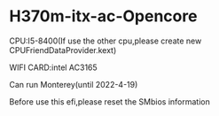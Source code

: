 # H370m-itx-ac-Opencore

CPU:I5-8400(If use the other cpu,please create new CPUFriendDataProvider.kext)

WIFI CARD:intel AC3165

Can run Monterey(until 2022-4-19) 

Before use this efi,please reset the SMbios information


